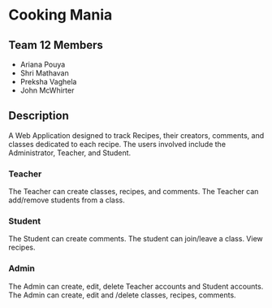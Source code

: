 # Cooking Mania
## Team 12 Members
- Ariana Pouya
- Shri Mathavan
- Preksha Vaghela
- John McWhirter

## Description
A Web Application designed to track Recipes, their creators, comments, and classes dedicated to each recipe. The users involved include the Administrator, Teacher, and Student.

### Teacher
The Teacher can create classes, recipes, and comments. The Teacher can add/remove students from a class.

### Student
The Student can create comments. The student can join/leave a class. View recipes.

### Admin
The Admin can create, edit, delete Teacher accounts and Student accounts. The Admin can create, edit and /delete classes, recipes, comments.
